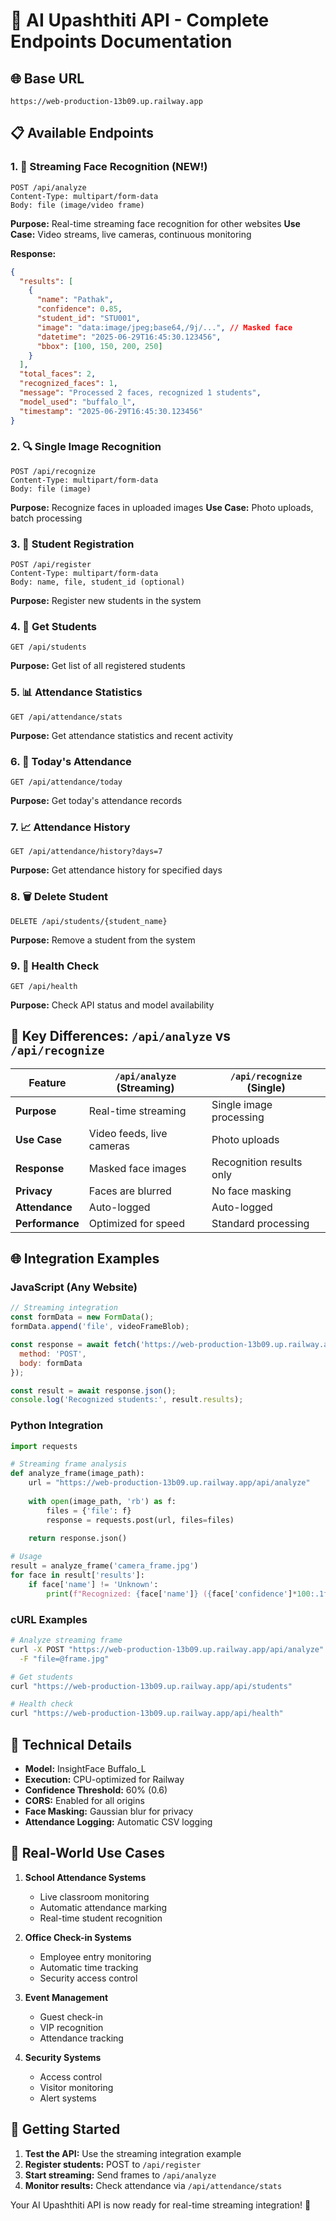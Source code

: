 # 🚀 AI Upashthiti API - Complete Endpoints Documentation

## 🌐 Base URL
```
https://web-production-13b09.up.railway.app
```

## 📋 Available Endpoints

### 1. 🎥 **Streaming Face Recognition** (NEW!)
```http
POST /api/analyze
Content-Type: multipart/form-data
Body: file (image/video frame)
```

**Purpose:** Real-time streaming face recognition for other websites
**Use Case:** Video streams, live cameras, continuous monitoring

**Response:**
```json
{
  "results": [
    {
      "name": "Pathak",
      "confidence": 0.85,
      "student_id": "STU001",
      "image": "data:image/jpeg;base64,/9j/...", // Masked face
      "datetime": "2025-06-29T16:45:30.123456",
      "bbox": [100, 150, 200, 250]
    }
  ],
  "total_faces": 2,
  "recognized_faces": 1,
  "message": "Processed 2 faces, recognized 1 students",
  "model_used": "buffalo_l",
  "timestamp": "2025-06-29T16:45:30.123456"
}
```

### 2. 🔍 **Single Image Recognition**
```http
POST /api/recognize
Content-Type: multipart/form-data
Body: file (image)
```

**Purpose:** Recognize faces in uploaded images
**Use Case:** Photo uploads, batch processing

### 3. 👤 **Student Registration**
```http
POST /api/register
Content-Type: multipart/form-data
Body: name, file, student_id (optional)
```

**Purpose:** Register new students in the system

### 4. 👥 **Get Students**
```http
GET /api/students
```

**Purpose:** Get list of all registered students

### 5. 📊 **Attendance Statistics**
```http
GET /api/attendance/stats
```

**Purpose:** Get attendance statistics and recent activity

### 6. 📅 **Today's Attendance**
```http
GET /api/attendance/today
```

**Purpose:** Get today's attendance records

### 7. 📈 **Attendance History**
```http
GET /api/attendance/history?days=7
```

**Purpose:** Get attendance history for specified days

### 8. 🗑️ **Delete Student**
```http
DELETE /api/students/{student_name}
```

**Purpose:** Remove a student from the system

### 9. 🏥 **Health Check**
```http
GET /api/health
```

**Purpose:** Check API status and model availability

## 🎯 Key Differences: `/api/analyze` vs `/api/recognize`

| Feature | `/api/analyze` (Streaming) | `/api/recognize` (Single) |
|---------|---------------------------|---------------------------|
| **Purpose** | Real-time streaming | Single image processing |
| **Use Case** | Video feeds, live cameras | Photo uploads |
| **Response** | Masked face images | Recognition results only |
| **Privacy** | Faces are blurred | No face masking |
| **Attendance** | Auto-logged | Auto-logged |
| **Performance** | Optimized for speed | Standard processing |

## 🌐 Integration Examples

### JavaScript (Any Website)
```javascript
// Streaming integration
const formData = new FormData();
formData.append('file', videoFrameBlob);

const response = await fetch('https://web-production-13b09.up.railway.app/api/analyze', {
  method: 'POST',
  body: formData
});

const result = await response.json();
console.log('Recognized students:', result.results);
```

### Python Integration
```python
import requests

# Streaming frame analysis
def analyze_frame(image_path):
    url = "https://web-production-13b09.up.railway.app/api/analyze"
    
    with open(image_path, 'rb') as f:
        files = {'file': f}
        response = requests.post(url, files=files)
    
    return response.json()

# Usage
result = analyze_frame('camera_frame.jpg')
for face in result['results']:
    if face['name'] != 'Unknown':
        print(f"Recognized: {face['name']} ({face['confidence']*100:.1f}%)")
```

### cURL Examples
```bash
# Analyze streaming frame
curl -X POST "https://web-production-13b09.up.railway.app/api/analyze" \
  -F "file=@frame.jpg"

# Get students
curl "https://web-production-13b09.up.railway.app/api/students"

# Health check
curl "https://web-production-13b09.up.railway.app/api/health"
```

## 🔧 Technical Details

- **Model:** InsightFace Buffalo_L
- **Execution:** CPU-optimized for Railway
- **Confidence Threshold:** 60% (0.6)
- **CORS:** Enabled for all origins
- **Face Masking:** Gaussian blur for privacy
- **Attendance Logging:** Automatic CSV logging

## 🎥 Real-World Use Cases

1. **School Attendance Systems**
   - Live classroom monitoring
   - Automatic attendance marking
   - Real-time student recognition

2. **Office Check-in Systems**
   - Employee entry monitoring
   - Automatic time tracking
   - Security access control

3. **Event Management**
   - Guest check-in
   - VIP recognition
   - Attendance tracking

4. **Security Systems**
   - Access control
   - Visitor monitoring
   - Alert systems

## 🚀 Getting Started

1. **Test the API:** Use the streaming integration example
2. **Register students:** POST to `/api/register`
3. **Start streaming:** Send frames to `/api/analyze`
4. **Monitor results:** Check attendance via `/api/attendance/stats`

Your AI Upashthiti API is now ready for real-time streaming integration! 🎉